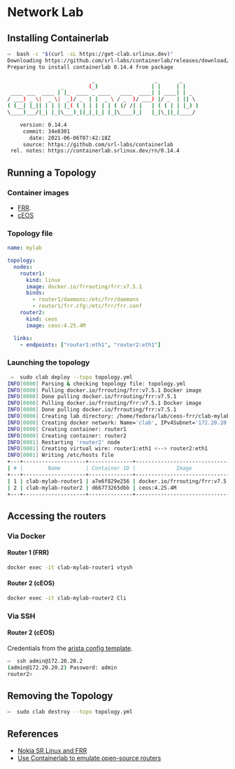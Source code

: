 # Network Lab

## Installing Containerlab

```bash
⇨  bash -c "$(curl -sL https://get-clab.srlinux.dev)"
Downloading https://github.com/srl-labs/containerlab/releases/download/v0.14.4/containerlab_0.14.4_linux_amd64.rpm
Preparing to install containerlab 0.14.4 from package

                           _                   _       _     
                 _        (_)                 | |     | |    
 ____ ___  ____ | |_  ____ _ ____   ____  ____| | ____| | _  
/ ___) _ \|  _ \|  _)/ _  | |  _ \ / _  )/ ___) |/ _  | || \ 
( (__| |_|| | | | |_( ( | | | | | ( (/ /| |   | ( ( | | |_) )
\____)___/|_| |_|\___)_||_|_|_| |_|\____)_|   |_|\_||_|____/ 

    version: 0.14.4
     commit: 34e8301
       date: 2021-06-06T07:42:18Z
     source: https://github.com/srl-labs/containerlab
 rel. notes: https://containerlab.srlinux.dev/rn/0.14.4
```

## Running a Topology

### Container images
- [FRR](https://hub.docker.com/r/frrouting/frr).
- [cEOS](get_arista_ceos.md)

### Topology file

```yaml
name: mylab

topology:
  nodes:
    router1:
      kind: linux
      image: docker.io/frrouting/frr:v7.5.1
      binds:
        - router1/daemons:/etc/frr/daemons
        - router1/frr.cfg:/etc/frr/frr.conf
    router2:
      kind: ceos
      image: ceos:4.25.4M

  links:
    - endpoints: ["router1:eth1", "router2:eth1"]
```

### Launching the topology

```bash
 ⇨  sudo clab deploy --topo topology.yml
INFO[0000] Parsing & checking topology file: topology.yml 
INFO[0000] Pulling docker.io/frrouting/frr:v7.5.1 Docker image 
INFO[0000] Done pulling docker.io/frrouting/frr:v7.5.1  
INFO[0000] Pulling docker.io/frrouting/frr:v7.5.1 Docker image 
INFO[0000] Done pulling docker.io/frrouting/frr:v7.5.1  
INFO[0000] Creating lab directory: /home/fedora/lab/ceos-frr/clab-mylab 
INFO[0000] Creating docker network: Name='clab', IPv4Subnet='172.20.20.0/24', IPv6Subnet='2001:172:20:20::/64', MTU='1500' 
INFO[0000] Creating container: router1                  
INFO[0000] Creating container: router2                  
INFO[0001] Restarting 'router2' node                    
INFO[0001] Creating virtual wire: router1:eth1 <--> router2:eth1 
INFO[0001] Writing /etc/hosts file                      
+---+--------------------+--------------+--------------------------------+-------+-------+---------+----------------+----------------------+
| # |        Name        | Container ID |             Image              | Kind  | Group |  State  |  IPv4 Address  |     IPv6 Address     |
+---+--------------------+--------------+--------------------------------+-------+-------+---------+----------------+----------------------+
| 1 | clab-mylab-router1 | a7e6f829e256 | docker.io/frrouting/frr:v7.5.1 | linux |       | running | 172.20.20.2/24 | 2001:172:20:20::2/64 |
| 2 | clab-mylab-router2 | d66773265dbb | ceos:4.25.4M                   | ceos  |       | running | 172.20.20.3/24 | 2001:172:20:20::3/64 |
+---+--------------------+--------------+--------------------------------+-------+-------+---------+----------------+----------------------+
```

## Accessing the routers

### Via Docker

#### Router 1 (FRR)

```bash
docker exec -it clab-mylab-router1 vtysh
```

#### Router 2 (cEOS)

```bash
docker exec -it clab-mylab-router2 Cli
```

### Via SSH

#### Router 2 (cEOS)

Credentials from the [arista config template](https://github.com/srl-labs/containerlab/blob/master/templates/arista/ceos.cfg.tpl).

```bash
⇨  ssh admin@172.20.20.2
(admin@172.20.20.2) Password: admin
router2>
```

## Removing the Topology

```bash
⇨  sudo clab destroy --topo topology.yml
```

## References
- [Nokia SR Linux and FRR](https://containerlab.srlinux.dev/lab-examples/srl-frr/)
- [Use Containerlab to emulate open-source routers](https://www.brianlinkletter.com/2021/05/use-containerlab-to-emulate-open-source-routers/)